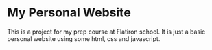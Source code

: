 # My Personal Website

This is a project for my prep course at Flatiron school. It is just a basic personal website using some html, css and javascript. 
